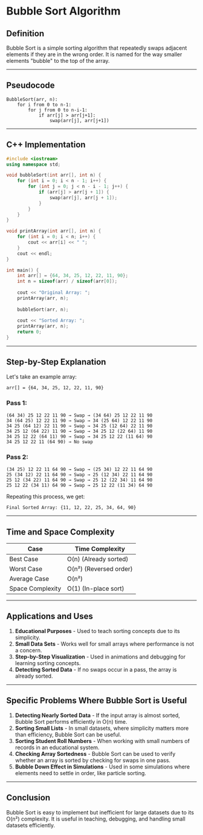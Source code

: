 # Bubble Sort Algorithm

## Definition
Bubble Sort is a simple sorting algorithm that repeatedly swaps adjacent elements if they are in the wrong order. It is named for the way smaller elements "bubble" to the top of the array.

---

## Pseudocode
```plaintext
BubbleSort(arr, n):
    for i from 0 to n-1:
        for j from 0 to n-i-1:
            if arr[j] > arr[j+1]:
                swap(arr[j], arr[j+1])
```

---

## C++ Implementation
```cpp
#include <iostream>
using namespace std;

void bubbleSort(int arr[], int n) {
    for (int i = 0; i < n - 1; i++) {
        for (int j = 0; j < n - i - 1; j++) {
            if (arr[j] > arr[j + 1]) {
                swap(arr[j], arr[j + 1]);
            }
        }
    }
}

void printArray(int arr[], int n) {
    for (int i = 0; i < n; i++) {
        cout << arr[i] << " ";
    }
    cout << endl;
}

int main() {
    int arr[] = {64, 34, 25, 12, 22, 11, 90};
    int n = sizeof(arr) / sizeof(arr[0]);
    
    cout << "Original Array: ";
    printArray(arr, n);
    
    bubbleSort(arr, n);
    
    cout << "Sorted Array: ";
    printArray(arr, n);
    return 0;
}
```

---

## Step-by-Step Explanation
Let's take an example array:
```plaintext
arr[] = {64, 34, 25, 12, 22, 11, 90}
```
### **Pass 1:**
```plaintext
(64 34) 25 12 22 11 90 → Swap → (34 64) 25 12 22 11 90
34 (64 25) 12 22 11 90 → Swap → 34 (25 64) 12 22 11 90
34 25 (64 12) 22 11 90 → Swap → 34 25 (12 64) 22 11 90
34 25 12 (64 22) 11 90 → Swap → 34 25 12 (22 64) 11 90
34 25 12 22 (64 11) 90 → Swap → 34 25 12 22 (11 64) 90
34 25 12 22 11 (64 90) → No swap
```
### **Pass 2:**
```plaintext
(34 25) 12 22 11 64 90 → Swap → (25 34) 12 22 11 64 90
25 (34 12) 22 11 64 90 → Swap → 25 (12 34) 22 11 64 90
25 12 (34 22) 11 64 90 → Swap → 25 12 (22 34) 11 64 90
25 12 22 (34 11) 64 90 → Swap → 25 12 22 (11 34) 64 90
```
Repeating this process, we get:
```plaintext
Final Sorted Array: {11, 12, 22, 25, 34, 64, 90}
```

---

## Time and Space Complexity
| Case       | Time Complexity |
|------------|----------------|
| Best Case  | O(n) (Already sorted) |
| Worst Case | O(n²) (Reversed order) |
| Average Case | O(n²) |
| Space Complexity | O(1) (In-place sort) |

---

## Applications and Uses
1. **Educational Purposes** - Used to teach sorting concepts due to its simplicity.
2. **Small Data Sets** - Works well for small arrays where performance is not a concern.
3. **Step-by-Step Visualization** - Used in animations and debugging for learning sorting concepts.
4. **Detecting Sorted Data** - If no swaps occur in a pass, the array is already sorted.

---

## Specific Problems Where Bubble Sort is Useful
1. **Detecting Nearly Sorted Data** - If the input array is almost sorted, Bubble Sort performs efficiently in O(n) time.
2. **Sorting Small Lists** - In small datasets, where simplicity matters more than efficiency, Bubble Sort can be useful.
3. **Sorting Student Roll Numbers** - When working with small numbers of records in an educational system.
4. **Checking Array Sortedness** - Bubble Sort can be used to verify whether an array is sorted by checking for swaps in one pass.
5. **Bubble Down Effect in Simulations** - Used in some simulations where elements need to settle in order, like particle sorting.

---

## Conclusion
Bubble Sort is easy to implement but inefficient for large datasets due to its O(n²) complexity. It is useful in teaching, debugging, and handling small datasets efficiently.
